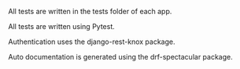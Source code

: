 All tests are written in the tests folder of each app.

All tests are written using Pytest.

Authentication uses the django-rest-knox package.

Auto documentation is generated using the drf-spectacular package.